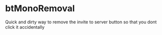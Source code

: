 # btMonoRemoval
Quick and dirty way to remove the invite to server button so that you dont click it accidentally
